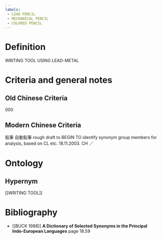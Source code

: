 ```yaml
---
labels: 
 - LEAD PENCIL
 - MECHANICAL PENCIL
 - COLORED PENCIL
---
```


# Definition
WRITING TOOL USING LEAD-METAL
# Criteria and general notes
## Old Chinese Criteria
000
## Modern Chinese Criteria
鉛筆
自動鉛筆
rough draft to BEGIN TO identify synonym group members for analysis, based on CL etc. 18.11.2003. CH ／
# Ontology

## Hypernym
[[WRITING TOOL]]
# Bibliography
- [[BUCK 1988]]
**A Dictionary of Selected Synonyms in the Principal Indo-European Languages** page 18.59
